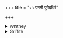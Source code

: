 +++
title = "०५ यममी पुरोदधिरे"

+++

<details><summary>Whitney</summary>

### Translation
5. What *brahmán* they yonder have put forward for failure (*åpabhūti*),  
\[be\] he beneath thy feet, O Indra; him I cast unto death.

### Notes
*Brahmán:* probably performer of an incantation. Ppp. reads  
*abhibhūtaye* in **b**.
</details>

<details><summary>Griffith</summary>

The Brahman whom those yonder have appointed priest, for injury, He, Indra! is beneath thy feet. I cast him to the God of Death.
</details>
